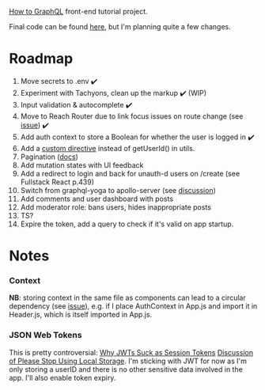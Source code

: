 [How to GraphQL](https://www.howtographql.com/react-apollo/) front-end tutorial project.

Final code can be found [here](https://github.com/howtographql/react-apollo), but I'm planning quite a few changes.

# Roadmap

1. Move secrets to .env ✔️
2. Experiment with Tachyons, clean up the markup ✔️ (WIP)
3. Input validation & autocomplete ✔️
4. Move to Reach Router due to link focus issues on route change (see [issue](https://github.com/ReactTraining/react-router/issues/5210)) ✔️
5. Add auth context to store a Boolean for whether the user is logged in ✔️
6. Add a [custom directive](https://codeburst.io/use-custom-directives-to-protect-your-graphql-apis-a78cbbe17355) instead of getUserId() in utils.
7. Pagination ([docs](https://www.apollographql.com/docs/react/features/pagination.html))
8. Add mutation states with UI feedback
9. Add a redirect to login and back for unauth-d users on /create (see Fullstack React p.439)
10. Switch from graphql-yoga to apollo-server (see [discussion](https://github.com/prisma/graphql-yoga/issues/449))
11. Add comments and user dashboard with posts
12. Add moderator role: bans users, hides inappropriate posts
13. TS?
14. Expire the token, add a query to check if it's valid on app startup.

# Notes

### Context

**NB**: storing context in the same file as components can lead to a circular dependency (see [issue](https://github.com/facebook/react/issues/13969)), e.g. if I place AuthContext in App.js and import it in Header.js, which is itself imported in App.js.

### JSON Web Tokens

This is pretty controversial:
[Why JWTs Suck as Session Tokens](https://developer.okta.com/blog/2017/08/17/why-jwts-suck-as-session-tokens)
[Discussion of Please Stop Using Local Storage](https://dev.to/rdegges/please-stop-using-local-storage-1i04/comments). I'm sticking with JWT for now as I'm only storing a userID and there is no other sensitive data involved in the app. I'll also enable token expiry.

